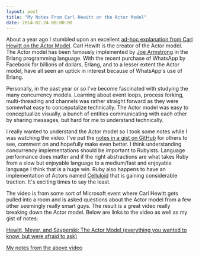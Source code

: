 ```yaml
---
layout: post
title: "My Notes From Carl Hewitt on the Actor Model"
date: 2014-02-24 00:00:00
---
```


About a year ago I stumbled upon an excellent [ad-hoc explanation from Carl
Hewitt on the Actor
Model](http://channel9.msdn.com/Shows/Going+Deep/Hewitt-Meijer-and-Szyperski-The-Actor-Model-everything-you-wanted-to-know-but-were-afraid-to-ask).
Carl Hewitt is the creator of the Actor model. The Actor model has been famously
implemented by [Joe Armstrong](http://joearms.github.io/) in the Erlang
programming language. With the recent purchase of WhatsApp by Facebook for
billions of dollars, Erlang, and to a lesser extent the Actor model, have all
seen an uptick in interest because of WhatsApp's use of Erlang.

Personally, in the past year or so I've become fascinated with studying the many
concurrency models. Learning about event loops, process forking,
multi-threading and channels was rather straight forward as they were somewhat
easy to conceputalize technically. The Actor model was easy to conceptualize
visually, a bunch of entities communicating with each other by sharing
messages, but hard for me to understand technically.

I really wanted to understand the Actor model so I took some notes while I was
watching the video. I've put the [notes in a gist on
GitHub](https://gist.github.com/rbishop/9082539) for others to see, comment on
and hopefully make even better. I think understanding concurrency
implementations should be important to Rubyists. Language performance does
matter and if the right abstractions are what takes Ruby from a slow but
enjoyable language to a medium/fast and enjoyable language I think that is a
huge win. Ruby also happens to have an implementation of Actors named
[Celluloid](https://github.com/celluloid/celluloid) that is gaining
considerable traction. It's exciting times to say the least.

The video is from some sort of Microsoft event where Carl Hewitt gets pulled
into a room and is asked questions about the Actor model from a few other
seemingly really smart guys. The result is a great video really breaking down
the Actor model. Below are links to the video as well as my gist of notes:

[Hewitt, Meyer, and Szyperski: The Actor Model \(everything you wanted to know,
but were afraid to
ask\)](http://channel9.msdn.com/Shows/Going+Deep/Hewitt-Meijer-and-Szyperski-The-Actor-Model-everything-you-wanted-to-know-but-were-afraid-to-ask)

[My notes from the above video](https://gist.github.com/rbishop/9082539)
